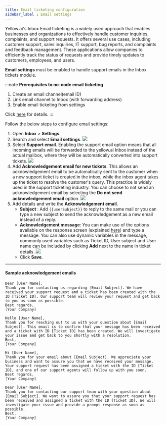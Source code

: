 ```yaml
---
title: Email ticketing configuration 
sidebar_label : Email settings 
---
```


Yellow.ai's Inbox Email ticketing is a widely used approach that enables businesses and organizations to effectively handle customer inquiries, complaints, and support requests. It offers several use cases, including customer support, sales inquiries, IT support, bug reports, and complaints and feedback management. These applications allow companies to efficiently track the status of requests and provide timely updates to customers, employees, and users. 

**Email settings** must be enabled to handle support emails in the Inbox tickets module. 

:::note
**Prerequisites to no-code email ticketing**
1. Create an email channel(email ID)
2. Link email channel to Inbox (with forwarding address)
3. Enable email ticketing from settings

Click [here](https://docs.yellow.ai/docs/platform_concepts/inbox/tickets/setupandconfig) for details.
:::

Follow the below steps to configure email settings: 

1. Open **Inbox** > **Settings**. 
2. Search and select **Email settings**.
    ![](https://i.imgur.com/2HwgDYg.png)
3. Select **Support email**. Enabling the support email option means that all incoming emails will be forwarded to the yellow.ai Inbox instead of the actual mailbox, where they will be automatically converted into support tickets.
    ![](https://i.imgur.com/yAF6i63.png)
4. Add **Acknowledgement email for new tickets**. This allows an acknowledgement email to be automatically sent to the customer when a new support ticket is created in the inbox, while the inbox agent takes up the ticket to resolve the customer's query. This practice is widely used in the support ticketing industry. You can choose to not send an acknowledgement email by selecting the **Do not send acknowledgement email** option. 
    ![](https://i.imgur.com/hDE2Goz.png)
5. Add details and write the **Acknowledgement email**. 
    - **Subject** : Add `{{userSubject}}` to reply to the same mail or you can type a new subject to send the acknowledgement as a new email instead of a reply.
    - **Acknowledgement message**: You can make use of the options available on the response screen (explained [here](https://docs.yellow.ai/docs/platform_concepts/inbox/tickets/tickets_intro#22-email-response-screen)) and type a message. You can also use dynamic variables in the message, commonly used variables such as Ticket ID, User subject and User name can be included by clicking **Add** next to the name in ticket details.
    ![](https://i.imgur.com/5CoCMca.png)
    - Click **Save**. 


-----

#### Sample acknowledgement emails

```
Dear [User Name],
Thank you for contacting us regarding [Email Subject]. We have received your support request and a ticket has been created with the ID [Ticket ID]. Our support team will review your request and get back to you as soon as possible.
Best regards,
[Your Company]
```

```
Hello [User Name],
Thank you for reaching out to us with your question about [Email Subject]. This email is to confirm that your message has been received and a ticket with ID [Ticket ID] has been created. We will investigate your issue and get back to you shortly with a resolution.
Best,
[Your Company]
```

```
Hi [User Name],
Thank you for your email about [Email Subject]. We appreciate your business and want to assure you that we have received your message. Your support request has been assigned a ticket with the ID [Ticket ID], and one of our support agents will follow up with you soon.
Best regards,
[Your Company]
```

```
Dear [User Name],
Thank you for contacting our support team with your question about [Email Subject]. We want to assure you that your support request has been received and assigned a ticket with the ID [Ticket ID]. We will investigate your issue and provide a prompt response as soon as possible.
Best,
[Your Company]
```